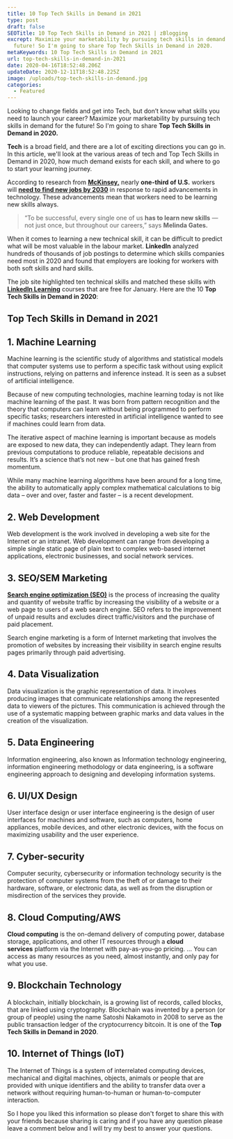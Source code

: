 ```yaml
---
title: 10 Top Tech Skills in Demand in 2021
type: post
draft: false
SEOTitle: 10 Top Tech Skills in Demand in 2021 | zBlogging
excrept: Maximize your marketability by pursuing tech skills in demand for the
  future! So I'm going to share Top Tech Skills in Demand in 2020.
metaKeywords: 10 Top Tech Skills in Demand in 2021
url: top-tech-skills-in-demand-in-2021
date: 2020-04-16T18:52:48.206Z
updateDate: 2020-12-11T18:52:48.225Z
image: /uploads/top-tech-skills-in-demand.jpg
categories:
  - Featured
---
```

Looking to change fields and get into Tech, but don’t know what skills you need to launch your career? Maximize your marketability by pursuing tech skills in demand for the future! So I'm going to share **Top Tech Skills in Demand in 2020.**

**Tech** is a broad field, and there are a lot of exciting directions you can go in. In this article, we'll look at the various areas of tech and Top Tech Skills in Demand in 2020, how much demand exists for each skill, and where to go to start your learning journey.

According to research from **[McKinsey,](https://www.mckinsey.com/global-themes/future-of-organizations-and-work/what-the-future-of-work-will-mean-for-jobs-skills-and-wages)** nearly **one-third of U.S.** workers will **[need to find new jobs by 2030](https://www.cnbc.com/2017/11/29/one-third-of-us-workers-could-be-jobless-by-2030-due-to-automation.html)** in response to rapid advancements in technology. These advancements mean that workers need to be learning new skills always.

> “To be successful, every single one of us **has to learn new skills** — not just once, but throughout our careers,” says **Melinda Gates.**

When it comes to learning a new technical skill, it can be difficult to predict what will be most valuable in the labour market. **LinkedIn** analyzed hundreds of thousands of job postings to determine which skills companies need most in 2020 and found that employers are looking for workers with both soft skills and hard skills.

The job site highlighted ten technical skills and matched these skills with **[LinkedIn Learning](https://www.linkedin.com/learning?trk=lilblog_01-01-19_skills-companies-need-most_tl&amp;amp;amp;cid=70132000001AyziAAC)** courses that are free for January. Here are the 10 **Top Tech Skills in Demand in 2020**:

## Top Tech Skills in Demand in 2021

## **1. Machine Learning**

Machine learning is the scientific study of algorithms and statistical models that computer systems use to perform a specific task without using explicit instructions, relying on patterns and inference instead. It is seen as a subset of artificial intelligence.

Because of new computing technologies, machine learning today is not like machine learning of the past. It was born from pattern recognition and the theory that computers can learn without being programmed to perform specific tasks; researchers interested in artificial intelligence wanted to see if machines could learn from data.

The iterative aspect of machine learning is important because as models are exposed to new data, they can independently adapt. They learn from previous computations to produce reliable, repeatable decisions and results. It’s a science that’s not new – but one that has gained fresh momentum.

While many machine learning algorithms have been around for a long time, the ability to automatically apply complex mathematical calculations to big data – over and over, faster and faster – is a recent development.

## **2. Web Development**

Web development is the work involved in developing a web site for the Internet or an intranet. Web development can range from developing a simple single static page of plain text to complex web-based internet applications, electronic businesses, and social network services.

## **3. SEO/SEM Marketing**

**[Search engine optimization (SEO)](https://zblogging.com/what-is-seo/)** is the process of increasing the quality and quantity of website traffic by increasing the visibility of a website or a web page to users of a web search engine. SEO refers to the improvement of unpaid results and excludes direct traffic/visitors and the purchase of paid placement.

Search engine marketing is a form of Internet marketing that involves the promotion of websites by increasing their visibility in search engine results pages primarily through paid advertising.

## **4. Data Visualization**

Data visualization is the graphic representation of data. It involves producing images that communicate relationships among the represented data to viewers of the pictures. This communication is achieved through the use of a systematic mapping between graphic marks and data values in the creation of the visualization.

## **5. Data Engineering**

Information engineering, also known as Information technology engineering, information engineering methodology or data engineering, is a software engineering approach to designing and developing information systems.

## **6. UI/UX Design**

User interface design or user interface engineering is the design of user interfaces for machines and software, such as computers, home appliances, mobile devices, and other electronic devices, with the focus on maximizing usability and the user experience.

## **7. Cyber-security**

Computer security, cybersecurity or information technology security is the protection of computer systems from the theft of or damage to their hardware, software, or electronic data, as well as from the disruption or misdirection of the services they provide.

## **8. Cloud Computing/AWS**

**Cloud computing** is the on-demand delivery of computing power, database storage, applications, and other IT resources through a **cloud services** platform via the Internet with pay-as-you-go pricing. ... You can access as many resources as you need, almost instantly, and only pay for what you use.

## **9. Blockchain Technology**

A blockchain, initially blockchain, is a growing list of records, called blocks, that are linked using cryptography. Blockchain was invented by a person (or group of people) using the name Satoshi Nakamoto in 2008 to serve as the public transaction ledger of the cryptocurrency bitcoin. It is one of the **Top Tech Skills in Demand in 2020**.

## **10. Internet of Things (IoT)**

The Internet of Things is a system of interrelated computing devices, mechanical and digital machines, objects, animals or people that are provided with unique identifiers and the ability to transfer data over a network without requiring human-to-human or human-to-computer interaction.

So I hope you liked this information so please don't forget to share this with your friends because sharing is caring and if you have any question please leave a comment below and I will try my best to answer your questions.